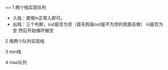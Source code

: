 








==
1 两个栈实现队列
-   入栈：使用in正常入即可。  
-   出栈：三个判断，out是否为空（首先假装out是不为空的思路去做）  in是否为空  然后开始循环搬空


2 用两个队列实现栈



3 min栈


4 max队列